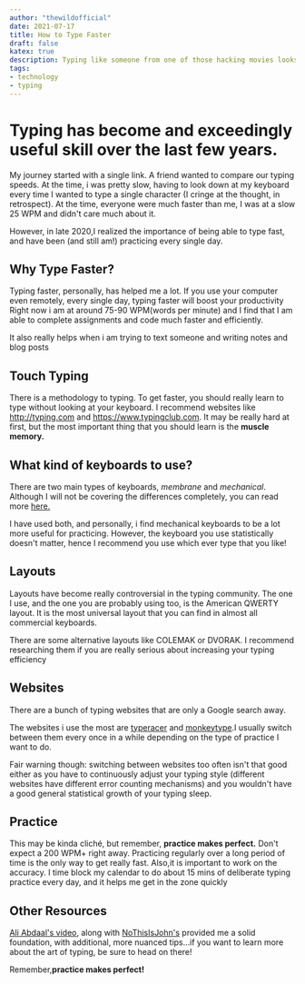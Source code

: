 ```yaml
---
author: "thewildofficial"
date: 2021-07-17
title: How to Type Faster
draft: false
katex: true
description: Typing like someone from one of those hacking movies looks really cool and impressive.In this blog post,i will teach you how to get from looking at your keyboard everytime you want to put a letter,to an absolute keyboardmonkey
tags:
- technology
- typing
---
```

# Typing has become and exceedingly useful skill over the last few years.
My journey started with a single link. A friend wanted to compare our typing speeds. At the time, i was pretty slow, having to look down at my keyboard every time I wanted to type a single character (I cringe at the thought, in retrospect).
At the time, everyone were much faster than me, I was at a slow 25 WPM and didn't care much about it.

However, in late 2020,I realized the importance of being able to type fast, and have been (and still am!) practicing every single day.

## Why Type Faster?
Typing faster, personally, has helped me a lot.
If you use your computer even remotely, every single day, typing faster will boost your productivity
Right now i am at around 75-90 WPM(words per minute) and I find that I am able to complete assignments and code much faster and efficiently.

It also really helps when i am trying to text someone and writing notes and blog posts

## Touch Typing
There is a methodology to typing. To get faster, you should really learn to type without looking at your keyboard.
I recommend websites like http://typing.com and https://www.typingclub.com.
It may be really hard at first, but the most important thing that you should learn is the **muscle memory.**

## What kind of keyboards to use?
There are two main types of keyboards, *membrane* and *mechanical*. Although I will not be covering the differences completely, you can read more [here.](https://www.geeksforgeeks.org/difference-between-membrane-keyboard-and-mechanical-keyboard/)

I have used both, and personally, i find mechanical keyboards to be a lot more useful for practicing.
However, the keyboard you use statistically doesn't matter, hence I recommend you use which ever type that you like!

## Layouts
Layouts have become really controversial in the typing community. The one I use, and the one you are probably using too, is the American QWERTY layout. It is the most universal layout that you can find in almost all commercial keyboards.

There are some alternative layouts like COLEMAK or DVORAK.
I recommend researching them if you are really serious about increasing your typing efficiency
## Websites
There are a bunch of typing websites that are only a Google search away.

The websites i use the most are [typeracer](https://play.typeracer.com) and [monkeytype](http://monkeytype.com).I usually switch between them every once in a while depending on the type of practice I want to do.

Fair warning though: switching between websites too often isn't that good either as you have to continuously adjust your typing style (different websites have different error counting mechanisms) and you wouldn't have a good general statistical growth of your typing sleep.
## Practice
This may be kinda cliché, but remember, **practice makes perfect.** Don't expect a 200 WPM+ right away. Practicing regularly over a long period of time is the only way to get really fast. Also,it is important to work on the accuracy.
I time block my calendar to do about 15 mins of deliberate typing practice every day, and it helps me get in the zone quickly
## Other Resources
[Ali Abdaal's video](https://www.youtube.com/watch?v=1ArVtCQqQRE), along with [NoThisIsJohn's](https://www.youtube.com/watch?v=oOdfefV2R1I) provided me a solid foundation, with additional, more nuanced tips…if you want to learn more about the art of typing, be sure to head on there!

Remember,**practice makes perfect!**